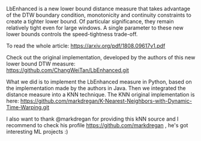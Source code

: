 LbEnhanced is a new lower bound distance measure that takes advantage of the DTW boundary condition, monotonicity and continuity constraints to create a tighter lower bound. Of particular significance, they remain relatively tight even for large windows. A single parameter to these new lower bounds controls the speed-tightness trade-off.

To read the whole article: https://arxiv.org/pdf/1808.09617v1.pdf

Check out the original implementation, developed by the authors of this new lower bound DTW measure: https://github.com/ChangWeiTan/LbEnhanced.git

What we did is to implement the LbEnhanced measure in Python, based on the implementation made by the authors in Java. Then we integrated the distance measure into a KNN technique. The KNN original implementation is here: https://github.com/markdregan/K-Nearest-Neighbors-with-Dynamic-Time-Warping.git

I also want to thank @markdregan for providing this kNN source and I recommend to check his profile https://github.com/markdregan , he's got interesting ML projects :)



